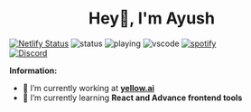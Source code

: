 <h1 align="center">Hey👋, I'm Ayush</h1>



[![Netlify Status](https://api.netlify.com/api/v1/badges/e1150bc9-fabe-471d-bf89-c197754c42b8/deploy-status)](https://app.netlify.com/sites/ayushedith/deploys)
![status](https://api.statusbadges.me/badge/status/581525444424368131?simple=true)
![playing](https://api.statusbadges.me/badge/playing/581525444424368131)
![vscode](https://api.statusbadges.me/badge/vscode/581525444424368131)
[![spotify](https://api.statusbadges.me/badge/spotify/581525444424368131)](https://api.statusbadges.me/openspotify/581525444424368131)<br>
<a href="https://discord.com/users/581525444424368131">
<img src="https://discord.c99.nl/widget/theme-3/581525444424368131.png" alt="Discord"/>
</a>



 **Information:**

- 🔭 I’m currently working at  **[yellow.ai](https://yellow.ai/)**
- 🌱 I’m currently learning  **React and Advance frontend tools**



